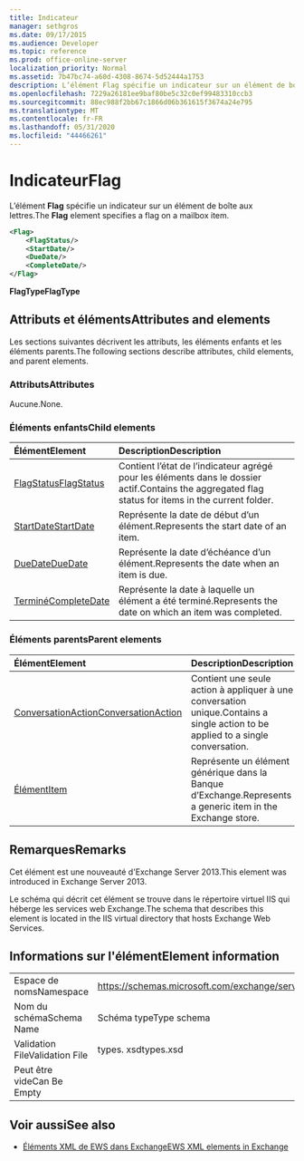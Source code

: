 ```yaml
---
title: Indicateur
manager: sethgros
ms.date: 09/17/2015
ms.audience: Developer
ms.topic: reference
ms.prod: office-online-server
localization_priority: Normal
ms.assetid: 7b47bc74-a60d-4308-8674-5d52444a1753
description: L’élément Flag spécifie un indicateur sur un élément de boîte aux lettres.
ms.openlocfilehash: 7229a26181ee9baf80be5c32c0ef99483310ccb3
ms.sourcegitcommit: 88ec988f2bb67c1866d06b361615f3674a24e795
ms.translationtype: MT
ms.contentlocale: fr-FR
ms.lasthandoff: 05/31/2020
ms.locfileid: "44466261"
---
```

# <a name="flag"></a><span data-ttu-id="58064-103">Indicateur</span><span class="sxs-lookup"><span data-stu-id="58064-103">Flag</span></span>

<span data-ttu-id="58064-104">L’élément **Flag** spécifie un indicateur sur un élément de boîte aux lettres.</span><span class="sxs-lookup"><span data-stu-id="58064-104">The **Flag** element specifies a flag on a mailbox item.</span></span> 
  
```XML
<Flag>
    <FlagStatus/>
    <StartDate/>
    <DueDate/>
    <CompleteDate/>
</Flag>
```

 <span data-ttu-id="58064-105">**FlagType**</span><span class="sxs-lookup"><span data-stu-id="58064-105">**FlagType**</span></span>
## <a name="attributes-and-elements"></a><span data-ttu-id="58064-106">Attributs et éléments</span><span class="sxs-lookup"><span data-stu-id="58064-106">Attributes and elements</span></span>

<span data-ttu-id="58064-107">Les sections suivantes décrivent les attributs, les éléments enfants et les éléments parents.</span><span class="sxs-lookup"><span data-stu-id="58064-107">The following sections describe attributes, child elements, and parent elements.</span></span>
  
### <a name="attributes"></a><span data-ttu-id="58064-108">Attributs</span><span class="sxs-lookup"><span data-stu-id="58064-108">Attributes</span></span>

<span data-ttu-id="58064-109">Aucune.</span><span class="sxs-lookup"><span data-stu-id="58064-109">None.</span></span>
  
### <a name="child-elements"></a><span data-ttu-id="58064-110">Éléments enfants</span><span class="sxs-lookup"><span data-stu-id="58064-110">Child elements</span></span>

|<span data-ttu-id="58064-111">**Élément**</span><span class="sxs-lookup"><span data-stu-id="58064-111">**Element**</span></span>|<span data-ttu-id="58064-112">**Description**</span><span class="sxs-lookup"><span data-stu-id="58064-112">**Description**</span></span>|
|:-----|:-----|
|[<span data-ttu-id="58064-113">FlagStatus</span><span class="sxs-lookup"><span data-stu-id="58064-113">FlagStatus</span></span>](flagstatus.md) <br/> |<span data-ttu-id="58064-114">Contient l’état de l’indicateur agrégé pour les éléments dans le dossier actif.</span><span class="sxs-lookup"><span data-stu-id="58064-114">Contains the aggregated flag status for items in the current folder.</span></span>  <br/> |
|[<span data-ttu-id="58064-115">StartDate</span><span class="sxs-lookup"><span data-stu-id="58064-115">StartDate</span></span>](startdate.md) <br/> |<span data-ttu-id="58064-116">Représente la date de début d’un élément.</span><span class="sxs-lookup"><span data-stu-id="58064-116">Represents the start date of an item.</span></span>  <br/> |
|[<span data-ttu-id="58064-117">DueDate</span><span class="sxs-lookup"><span data-stu-id="58064-117">DueDate</span></span>](duedate.md) <br/> |<span data-ttu-id="58064-118">Représente la date d’échéance d’un élément.</span><span class="sxs-lookup"><span data-stu-id="58064-118">Represents the date when an item is due.</span></span>  <br/> |
|[<span data-ttu-id="58064-119">Terminé</span><span class="sxs-lookup"><span data-stu-id="58064-119">CompleteDate</span></span>](completedate.md) <br/> |<span data-ttu-id="58064-120">Représente la date à laquelle un élément a été terminé.</span><span class="sxs-lookup"><span data-stu-id="58064-120">Represents the date on which an item was completed.</span></span>  <br/> |
   
### <a name="parent-elements"></a><span data-ttu-id="58064-121">Éléments parents</span><span class="sxs-lookup"><span data-stu-id="58064-121">Parent elements</span></span>

|<span data-ttu-id="58064-122">**Élément**</span><span class="sxs-lookup"><span data-stu-id="58064-122">**Element**</span></span>|<span data-ttu-id="58064-123">**Description**</span><span class="sxs-lookup"><span data-stu-id="58064-123">**Description**</span></span>|
|:-----|:-----|
|[<span data-ttu-id="58064-124">ConversationAction</span><span class="sxs-lookup"><span data-stu-id="58064-124">ConversationAction</span></span>](conversationaction.md) <br/> |<span data-ttu-id="58064-125">Contient une seule action à appliquer à une conversation unique.</span><span class="sxs-lookup"><span data-stu-id="58064-125">Contains a single action to be applied to a single conversation.</span></span>  <br/> |
|[<span data-ttu-id="58064-126">Élément</span><span class="sxs-lookup"><span data-stu-id="58064-126">Item</span></span>](item.md) <br/> |<span data-ttu-id="58064-127">Représente un élément générique dans la Banque d’Exchange.</span><span class="sxs-lookup"><span data-stu-id="58064-127">Represents a generic item in the Exchange store.</span></span>  <br/> |
   
## <a name="remarks"></a><span data-ttu-id="58064-128">Remarques</span><span class="sxs-lookup"><span data-stu-id="58064-128">Remarks</span></span>

<span data-ttu-id="58064-129">Cet élément est une nouveauté d'Exchange Server 2013.</span><span class="sxs-lookup"><span data-stu-id="58064-129">This element was introduced in Exchange Server 2013.</span></span>
  
<span data-ttu-id="58064-130">Le schéma qui décrit cet élément se trouve dans le répertoire virtuel IIS qui héberge les services web Exchange.</span><span class="sxs-lookup"><span data-stu-id="58064-130">The schema that describes this element is located in the IIS virtual directory that hosts Exchange Web Services.</span></span>
  
## <a name="element-information"></a><span data-ttu-id="58064-131">Informations sur l'élément</span><span class="sxs-lookup"><span data-stu-id="58064-131">Element information</span></span>

|||
|:-----|:-----|
|<span data-ttu-id="58064-132">Espace de noms</span><span class="sxs-lookup"><span data-stu-id="58064-132">Namespace</span></span>  <br/> |https://schemas.microsoft.com/exchange/services/2006/types  <br/> |
|<span data-ttu-id="58064-133">Nom du schéma</span><span class="sxs-lookup"><span data-stu-id="58064-133">Schema Name</span></span>  <br/> |<span data-ttu-id="58064-134">Schéma type</span><span class="sxs-lookup"><span data-stu-id="58064-134">Type schema</span></span>  <br/> |
|<span data-ttu-id="58064-135">Validation File</span><span class="sxs-lookup"><span data-stu-id="58064-135">Validation File</span></span>  <br/> |<span data-ttu-id="58064-136">types. xsd</span><span class="sxs-lookup"><span data-stu-id="58064-136">types.xsd</span></span>  <br/> |
|<span data-ttu-id="58064-137">Peut être vide</span><span class="sxs-lookup"><span data-stu-id="58064-137">Can Be Empty</span></span>  <br/> ||
   
## <a name="see-also"></a><span data-ttu-id="58064-138">Voir aussi</span><span class="sxs-lookup"><span data-stu-id="58064-138">See also</span></span>



- [<span data-ttu-id="58064-139">Éléments XML de EWS dans Exchange</span><span class="sxs-lookup"><span data-stu-id="58064-139">EWS XML elements in Exchange</span></span>](ews-xml-elements-in-exchange.md)

